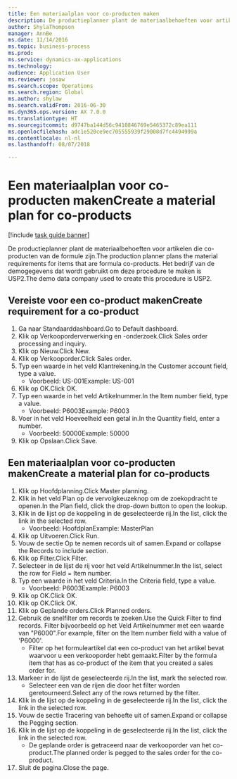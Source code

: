 ```yaml
--- 
title: Een materiaalplan voor co-producten maken
description: De productieplanner plant de materiaalbehoeften voor artikelen die co-producten van de formule zijn.
author: ShylaThompson
manager: AnnBe
ms.date: 11/14/2016
ms.topic: business-process
ms.prod: 
ms.service: dynamics-ax-applications
ms.technology: 
audience: Application User
ms.reviewer: josaw
ms.search.scope: Operations
ms.search.region: Global
ms.author: shylaw
ms.search.validFrom: 2016-06-30
ms.dyn365.ops.version: AX 7.0.0
ms.translationtype: HT
ms.sourcegitcommit: d9747ba144d56c9410846769e5465372c89ea111
ms.openlocfilehash: adc1e520ce9ec705555939f29008d7fc4494999a
ms.contentlocale: nl-nl
ms.lasthandoff: 08/07/2018

---
```

# <a name="create-a-material-plan-for-co-products"></a><span data-ttu-id="810f3-103">Een materiaalplan voor co-producten maken</span><span class="sxs-lookup"><span data-stu-id="810f3-103">Create a material plan for co-products</span></span>

[!include [task guide banner](../../includes/task-guide-banner.md)]

<span data-ttu-id="810f3-104">De productieplanner plant de materiaalbehoeften voor artikelen die co-producten van de formule zijn.</span><span class="sxs-lookup"><span data-stu-id="810f3-104">The production planner plans the material requirements for items that are formula co-products.</span></span> <span data-ttu-id="810f3-105">Het bedrijf van de demogegevens dat wordt gebruikt om deze procedure te maken is USP2.</span><span class="sxs-lookup"><span data-stu-id="810f3-105">The demo data company used to create this procedure is USP2.</span></span>


## <a name="create-requirement-for-a-co-product"></a><span data-ttu-id="810f3-106">Vereiste voor een co-product maken</span><span class="sxs-lookup"><span data-stu-id="810f3-106">Create requirement for a co-product</span></span>
1. <span data-ttu-id="810f3-107">Ga naar Standaarddashboard.</span><span class="sxs-lookup"><span data-stu-id="810f3-107">Go to Default dashboard.</span></span>
2. <span data-ttu-id="810f3-108">Klik op Verkooporderverwerking en -onderzoek.</span><span class="sxs-lookup"><span data-stu-id="810f3-108">Click Sales order processing and inquiry.</span></span>
3. <span data-ttu-id="810f3-109">Klik op Nieuw.</span><span class="sxs-lookup"><span data-stu-id="810f3-109">Click New.</span></span>
4. <span data-ttu-id="810f3-110">Klik op Verkooporder.</span><span class="sxs-lookup"><span data-stu-id="810f3-110">Click Sales order.</span></span>
5. <span data-ttu-id="810f3-111">Typ een waarde in het veld Klantrekening.</span><span class="sxs-lookup"><span data-stu-id="810f3-111">In the Customer account field, type a value.</span></span>
    * <span data-ttu-id="810f3-112">Voorbeeld: US-001</span><span class="sxs-lookup"><span data-stu-id="810f3-112">Example: US-001</span></span>  
6. <span data-ttu-id="810f3-113">Klik op OK.</span><span class="sxs-lookup"><span data-stu-id="810f3-113">Click OK.</span></span>
7. <span data-ttu-id="810f3-114">Typ een waarde in het veld Artikelnummer.</span><span class="sxs-lookup"><span data-stu-id="810f3-114">In the Item number field, type a value.</span></span>
    * <span data-ttu-id="810f3-115">Voorbeeld: P6003</span><span class="sxs-lookup"><span data-stu-id="810f3-115">Example: P6003</span></span>  
8. <span data-ttu-id="810f3-116">Voer in het veld Hoeveelheid een getal in.</span><span class="sxs-lookup"><span data-stu-id="810f3-116">In the Quantity field, enter a number.</span></span>
    * <span data-ttu-id="810f3-117">Voorbeeld: 50000</span><span class="sxs-lookup"><span data-stu-id="810f3-117">Example: 50000</span></span>  
9. <span data-ttu-id="810f3-118">Klik op Opslaan.</span><span class="sxs-lookup"><span data-stu-id="810f3-118">Click Save.</span></span>

## <a name="create-a-material-plan-for-co-products"></a><span data-ttu-id="810f3-119">Een materiaalplan voor co-producten maken</span><span class="sxs-lookup"><span data-stu-id="810f3-119">Create a material plan for co-products</span></span>
1. <span data-ttu-id="810f3-120">Klik op Hoofdplanning.</span><span class="sxs-lookup"><span data-stu-id="810f3-120">Click Master planning.</span></span>
2. <span data-ttu-id="810f3-121">Klik in het veld Plan op de vervolgkeuzeknop om de zoekopdracht te openen.</span><span class="sxs-lookup"><span data-stu-id="810f3-121">In the Plan field, click the drop-down button to open the lookup.</span></span>
3. <span data-ttu-id="810f3-122">Klik in de lijst op de koppeling in de geselecteerde rij.</span><span class="sxs-lookup"><span data-stu-id="810f3-122">In the list, click the link in the selected row.</span></span>
    * <span data-ttu-id="810f3-123">Voorbeeld: Hoofdplan</span><span class="sxs-lookup"><span data-stu-id="810f3-123">Example: MasterPlan</span></span>  
4. <span data-ttu-id="810f3-124">Klik op Uitvoeren.</span><span class="sxs-lookup"><span data-stu-id="810f3-124">Click Run.</span></span>
5. <span data-ttu-id="810f3-125">Vouw de sectie Op te nemen records uit of samen.</span><span class="sxs-lookup"><span data-stu-id="810f3-125">Expand or collapse the Records to include section.</span></span>
6. <span data-ttu-id="810f3-126">Klik op Filter.</span><span class="sxs-lookup"><span data-stu-id="810f3-126">Click Filter.</span></span>
7. <span data-ttu-id="810f3-127">Selecteer in de lijst de rij voor het veld Artikelnummer.</span><span class="sxs-lookup"><span data-stu-id="810f3-127">In the list, select the row for Field = Item number.</span></span>
8. <span data-ttu-id="810f3-128">Typ een waarde in het veld Criteria.</span><span class="sxs-lookup"><span data-stu-id="810f3-128">In the Criteria field, type a value.</span></span>
    * <span data-ttu-id="810f3-129">Voorbeeld: P6003</span><span class="sxs-lookup"><span data-stu-id="810f3-129">Example: P6003</span></span>  
9. <span data-ttu-id="810f3-130">Klik op OK.</span><span class="sxs-lookup"><span data-stu-id="810f3-130">Click OK.</span></span>
10. <span data-ttu-id="810f3-131">Klik op OK.</span><span class="sxs-lookup"><span data-stu-id="810f3-131">Click OK.</span></span>
11. <span data-ttu-id="810f3-132">Klik op Geplande orders.</span><span class="sxs-lookup"><span data-stu-id="810f3-132">Click Planned orders.</span></span>
12. <span data-ttu-id="810f3-133">Gebruik de snelfilter om records te zoeken.</span><span class="sxs-lookup"><span data-stu-id="810f3-133">Use the Quick Filter to find records.</span></span> <span data-ttu-id="810f3-134">Filter bijvoorbeeld op het Veld Artikelnummer met een waarde van "P6000".</span><span class="sxs-lookup"><span data-stu-id="810f3-134">For example, filter on the Item number field with a value of 'P6000'.</span></span>
    * <span data-ttu-id="810f3-135">Filter op het formuleartikel dat een co-product van het artikel bevat waarvoor u een verkooporder hebt gemaakt.</span><span class="sxs-lookup"><span data-stu-id="810f3-135">Filter by the formula item that has as co-product of the item that you created a sales order for.</span></span>  
13. <span data-ttu-id="810f3-136">Markeer in de lijst de geselecteerde rij.</span><span class="sxs-lookup"><span data-stu-id="810f3-136">In the list, mark the selected row.</span></span>
    * <span data-ttu-id="810f3-137">Selecteer een van de rijen die door het filter worden geretourneerd.</span><span class="sxs-lookup"><span data-stu-id="810f3-137">Select any of the rows returned by the filter.</span></span>  
14. <span data-ttu-id="810f3-138">Klik in de lijst op de koppeling in de geselecteerde rij.</span><span class="sxs-lookup"><span data-stu-id="810f3-138">In the list, click the link in the selected row.</span></span>
15. <span data-ttu-id="810f3-139">Vouw de sectie Tracering van behoefte uit of samen.</span><span class="sxs-lookup"><span data-stu-id="810f3-139">Expand or collapse the Pegging section.</span></span>
16. <span data-ttu-id="810f3-140">Klik in de lijst op de koppeling in de geselecteerde rij.</span><span class="sxs-lookup"><span data-stu-id="810f3-140">In the list, click the link in the selected row.</span></span>
    * <span data-ttu-id="810f3-141">De geplande order is getraceerd naar de verkooporder van het co-product.</span><span class="sxs-lookup"><span data-stu-id="810f3-141">The planned order is pegged to the sales order for the co-product.</span></span>  
17. <span data-ttu-id="810f3-142">Sluit de pagina.</span><span class="sxs-lookup"><span data-stu-id="810f3-142">Close the page.</span></span>


